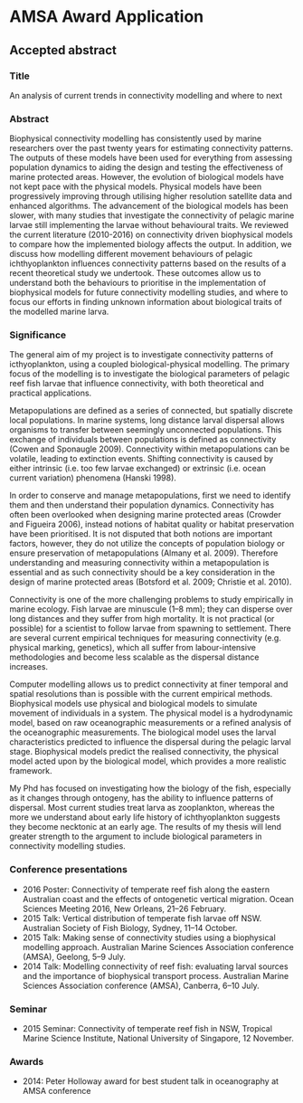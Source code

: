 # AMSA Award Application

## Accepted abstract

### Title
An analysis of current trends in connectivity modelling and where to next

### Abstract
Biophysical connectivity modelling has consistently used by marine researchers over the past twenty years for estimating connectivity patterns. The outputs of these models have been used for everything from assessing population dynamics to aiding the design and testing the effectiveness of marine protected areas. However, the evolution of biological models have not kept pace with the physical models. Physical models have been progressively improving through utilising higher resolution satellite data and enhanced algorithms. The advancement of the biological models has been slower, with many studies that investigate the connectivity of pelagic marine larvae still implementing the larvae without behavioural traits. We reviewed the current literature (2010-2016) on connectivity driven biophysical models to compare how the implemented biology affects the output. In addition, we discuss how modelling different movement behaviours of pelagic ichthyoplankton influences connectivity patterns based on the results of a recent theoretical study we undertook. These outcomes allow us to understand both the behaviours to prioritise in the implementation of biophysical models for future connectivity modelling studies, and where to focus our efforts in finding unknown information about biological traits of the modelled marine larva.

### Significance
The general aim of my project is to investigate connectivity patterns of icthyoplankton, using a coupled biological-physical modelling. The primary focus of the modelling is to investigate the biological parameters of pelagic reef fish larvae that influence connectivity, with both theoretical and practical applications.

Metapopulations are defined as a series of connected, but spatially discrete local populations. In marine systems, long distance larval dispersal allows organisms to transfer between seemingly unconnected populations. This exchange of individuals between populations is defined as connectivity (Cowen and Sponaugle 2009). Connectivity within metapopulations can be volatile, leading to extinction events. Shifting connectivity is caused by either intrinsic (i.e. too few larvae exchanged) or extrinsic (i.e. ocean current variation) phenomena (Hanski 1998).

In order to conserve and manage metapopulations, first we need to identify them and then understand their population dynamics. Connectivity has often been overlooked when designing marine protected areas (Crowder and Figueira 2006), instead notions of habitat quality or habitat preservation have been prioritised. It is not disputed that both notions are important factors, however, they do not utilize the concepts of population biology or ensure preservation of metapopulations (Almany et al. 2009). Therefore understanding and measuring connectivity within a metapopulation is essential and as such connectivity should be a key consideration in the design of marine protected areas (Botsford et al. 2009; Christie et al. 2010).

Connectivity is one of the more challenging problems to study empirically in marine ecology. Fish larvae are minuscule (1–8 mm); they can disperse over long distances and they suffer from high mortality. It is not practical (or possible) for a scientist to follow larvae from spawning to settlement. There are several current empirical techniques for measuring connectivity (e.g. physical marking, genetics), which all suffer from labour-intensive methodologies and become less scalable as the dispersal distance increases.

Computer modelling allows us to predict connectivity at finer temporal and spatial resolutions than is possible with the current empirical methods. Biophysical models use physical and biological models to simulate movement of individuals in a system. The physical model is a hydrodynamic model, based on raw oceanographic measurements or a refined analysis of the oceanographic measurements. The biological model uses the larval characteristics predicted to influence the dispersal during the pelagic larval stage. Biophysical models predict the realised connectivity, the physical model acted upon by the biological model, which provides a more realistic framework.

My Phd has focused on investigating how the biology of the fish, especially as it changes through ontogeny, has the ability to influence patterns of dispersal. Most current studies treat larva as zooplankton, whereas the more we understand about early life history of ichthyoplankton suggests they become necktonic at an early age. The results of my thesis will lend greater strength to the argument to include biological parameters in connectivity modelling studies.

### Conference presentations
* 2016 Poster: Connectivity of temperate reef fish along the eastern Australian coast and the effects of ontogenetic vertical migration. Ocean Sciences Meeting 2016, New Orleans, 21–26 February.
* 2015 Talk: Vertical distribution of temperate fish larvae off NSW. Australian Society of Fish Biology, Sydney, 11–14 October.
* 2015 Talk: Making sense of connectivity studies using a biophysical modelling approach. Australian Marine Sciences Association conference (AMSA), Geelong, 5–9 July.
* 2014 Talk: Modelling connectivity of reef fish: evaluating larval sources and the importance of biophysical transport process. Australian Marine Sciences Association conference (AMSA), Canberra, 6–10 July.

### Seminar
* 2015 Seminar: Connectivity of temperate reef fish in NSW, Tropical Marine Science Institute, National University of Singapore, 12 November.

### Awards
* 2014: Peter Holloway award for best student talk in oceanography at AMSA conference

